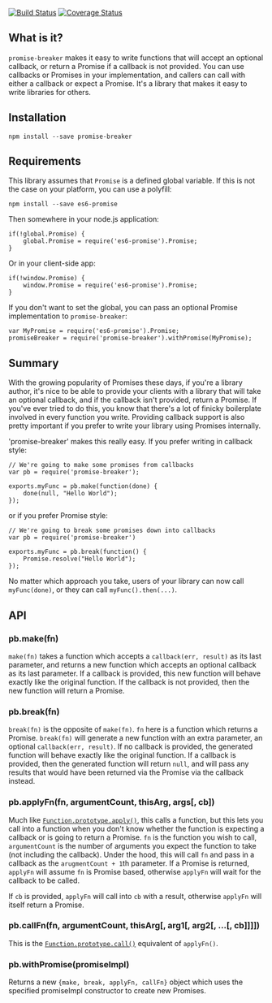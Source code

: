 [![Build Status](https://travis-ci.org/jwalton/node-promise-breaker.svg)](https://travis-ci.org/jwalton/node-promise-breaker)
[![Coverage Status](https://coveralls.io/repos/jwalton/node-promise-breaker/badge.svg)](https://coveralls.io/r/jwalton/node-promise-breaker)

## What is it?

`promise-breaker` makes it easy to write functions that will accept an optional callback, or return
a Promise if a callback is not provided.  You can use callbacks or Promises in your implementation,
and callers can call with either a callback or expect a Promise.  It's a library that makes it easy
to write libraries for others.

## Installation

    npm install --save promise-breaker

## Requirements

This library assumes that `Promise` is a defined global variable.  If this is not the case
on your platform, you can use a polyfill:

    npm install --save es6-promise

Then somewhere in your node.js application:

    if(!global.Promise) {
        global.Promise = require('es6-promise').Promise;
    }

Or in your client-side app:

    if(!window.Promise) {
        window.Promise = require('es6-promise').Promise;
    }

If you don't want to set the global, you can pass an optional Promise implementation to
`promise-breaker`:

    var MyPromise = require('es6-promise').Promise;
    promiseBreaker = require('promise-breaker').withPromise(MyPromise);

## Summary

With the growing popularity of Promises these days, if you're a library author, it's nice to
be able to provide your clients with a library that will take an optional callback, and if the
callback isn't provided, return a Promise.  If you've ever tried to do this, you know that there's
a lot of finicky boilerplate involved in every function you write.  Providing callback support is
also pretty important if you prefer to write your library using Promises internally.

'promise-breaker' makes this really easy.  If you prefer writing in callback style:

```
// We're going to make some promises from callbacks
var pb = require('promise-breaker');

exports.myFunc = pb.make(function(done) {
    done(null, "Hello World");
});
```

or if you prefer Promise style:


```
// We're going to break some promises down into callbacks
var pb = require('promise-breaker')

exports.myFunc = pb.break(function() {
    Promise.resolve("Hello World");
});
```

No matter which approach you take, users of your library can now call `myFunc(done)`, or they
can call `myFunc().then(...)`.

## API

### pb.make(fn)

`make(fn)` takes a function which accepts a `callback(err, result)` as its last parameter, and
returns a new function which accepts an optional callback as its last parameter.  If a callback is
provided, this new function will behave exactly like the original function.  If the callback
is not provided, then the new function will return a Promise.

### pb.break(fn)

`break(fn)` is the opposite of `make(fn)`.  `fn` here is a function which returns a Promise.
`break(fn)` will generate a new function with an extra parameter, an optional
`callback(err, result)`.  If no callback is provided, the generated function will behave exactly
like the original function.  If a callback is provided, then the generated function will return
`null`, and will pass any results that would have been returned via the Promise via the callback
instead.

### pb.applyFn(fn, argumentCount, thisArg, args[, cb])

Much like [`Function.prototype.apply()`](https://developer.mozilla.org/en-US/docs/Web/JavaScript/Reference/Global_Objects/Function/call),
this calls a function, but this lets you call into a function when you don't know whether the
function is expecting a callback or is going to return a Promise.  `fn` is the function you wish
to call, `argumentCount` is the number of arguments you expect the function to take (not including
the callback).  Under the hood, this will call `fn` and pass in a callback as the
`arugmentCount + 1`th parameter.  If a Promise is returned, `applyFn` will assume `fn` is Promise
based, otherwise `applyFn` will wait for the callback to be called.

If `cb` is provided, `applyFn` will call into `cb` with a result, otherwise `applyFn` will itself
return a Promise.

### pb.callFn(fn, argumentCount, thisArg[, arg1[, arg2[, ...[, cb]]]])

This is the [`Function.prototype.call()`](https://developer.mozilla.org/en-US/docs/Web/JavaScript/Reference/Global_Objects/Function/call)
equivalent of `applyFn()`.

### pb.withPromise(promiseImpl)

Returns a new `{make, break, applyFn, callFn}` object which uses the specified promiseImpl
constructor to create new Promises.

